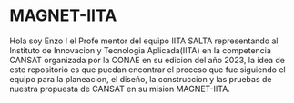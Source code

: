 # MAGNET-IITA

Hola soy Enzo ! el Profe mentor del equipo IITA SALTA representando al Instituto de Innovacion y Tecnologia Aplicada(IITA) en la competencia CANSAT organizada por la CONAE en su edicion del año 2023, la idea de este repositorio es que puedan encontrar el proceso que fue siguiendo el equipo para la planeacion, el diseño, la construccion y las pruebas de nuestra propuesta de CANSAT en su mision MAGNET-IITA.

